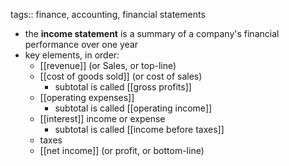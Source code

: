 tags:: finance, accounting, financial statements

- the **income statement** is a summary of a company's financial performance over one year
- key elements, in order:
	- [[revenue]] (or Sales, or top-line)
	- [[cost of goods sold]] (or cost of sales)
		- subtotal is called [[gross profits]]
	- [[operating expenses]]
		- subtotal is called [[operating income]]
	- [[interest]] income or expense
		- subtotal is called [[income before taxes]]
	- taxes
	- [[net income]] (or profit, or bottom-line)
